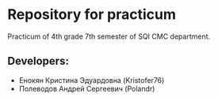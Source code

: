 # Repository for practicum

Practicum of 4th grade 7th semester of SQI CMC department.

Developers:
-----------
* Енокян Кристина Эдуардовна (Kristofer76)
* Полеводов Андрей Сергеевич (Polandr)
